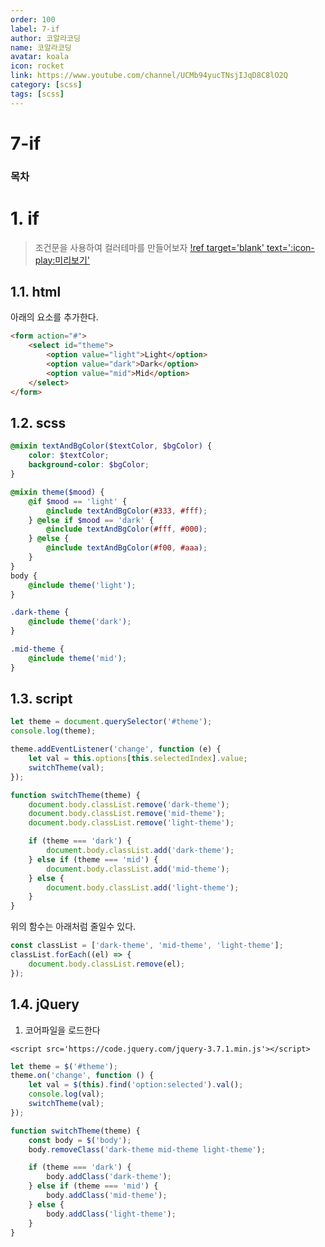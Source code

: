 ```yaml
---
order: 100
label: 7-if
author: 코알라코딩
name: 코알라코딩
avatar: koala
icon: rocket
link: https://www.youtube.com/channel/UCMb94yucTNsjIJqD8C8lO2Q
category: [scss]
tags: [scss]
---
```


# 7-if <!-- omit in toc -->

### 목차 <!-- omit in toc -->

# 1. if

> 조건문을 사용하여 컬러테마를 만들어보자
> [!ref target='blank' text=':icon-play:미리보기'](./final/01_if.html)

## 1.1. html

아래의 요소를 추가한다.

```html #
<form action="#">
	<select id="theme">
		<option value="light">Light</option>
		<option value="dark">Dark</option>
		<option value="mid">Mid</option>
	</select>
</form>
```

## 1.2. scss

```scss #
@mixin textAndBgColor($textColor, $bgColor) {
	color: $textColor;
	background-color: $bgColor;
}

@mixin theme($mood) {
	@if $mood == 'light' {
		@include textAndBgColor(#333, #fff);
	} @else if $mood == 'dark' {
		@include textAndBgColor(#fff, #000);
	} @else {
		@include textAndBgColor(#f00, #aaa);
	}
}
body {
	@include theme('light');
}

.dark-theme {
	@include theme('dark');
}

.mid-theme {
	@include theme('mid');
}
```

## 1.3. script

```js #
let theme = document.querySelector('#theme');
console.log(theme);

theme.addEventListener('change', function (e) {
	let val = this.options[this.selectedIndex].value;
	switchTheme(val);
});

function switchTheme(theme) {
	document.body.classList.remove('dark-theme');
	document.body.classList.remove('mid-theme');
	document.body.classList.remove('light-theme');

	if (theme === 'dark') {
		document.body.classList.add('dark-theme');
	} else if (theme === 'mid') {
		document.body.classList.add('mid-theme');
	} else {
		document.body.classList.add('light-theme');
	}
}
```

위의 함수는 아래처럼 줄일수 있다.

```js
const classList = ['dark-theme', 'mid-theme', 'light-theme'];
classList.forEach((el) => {
	document.body.classList.remove(el);
});
```

## 1.4. jQuery

1. 코어파일을 로드한다

`<script src='https://code.jquery.com/jquery-3.7.1.min.js'></script>`

```js
let theme = $('#theme');
theme.on('change', function () {
	let val = $(this).find('option:selected').val();
	console.log(val);
	switchTheme(val);
});

function switchTheme(theme) {
	const body = $('body');
	body.removeClass('dark-theme mid-theme light-theme');

	if (theme === 'dark') {
		body.addClass('dark-theme');
	} else if (theme === 'mid') {
		body.addClass('mid-theme');
	} else {
		body.addClass('light-theme');
	}
}
```
